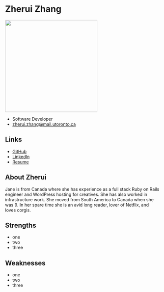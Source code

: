 # Zherui Zhang

<img src="./zherui_zhang.png" width="300">

- Software Developer
- zherui.zhang@mail.utoronto.ca

## Links

- [GitHub](https://github.com/zheruizz)
- [LinkedIn](https://www.linkedin.com/in/zheruizz/)
- [Resume](https://drive.google.com/file/d/1qlJ_-UsXiqPT4Awq9tFCYZg4vAoU7Dyp/view?usp=sharing)

## About Zherui

Jane is from Canada where she has experience as a full stack Ruby on Rails engineer and WordPress hosting for creatives. She has also worked in infrastructure work. She moved from South America to Canada when she was 9. In her spare time she is an avid long reader, lover of Netflix, and loves corgis.

## Strengths

- one
- two
- three

## Weaknesses

- one
- two
- three
